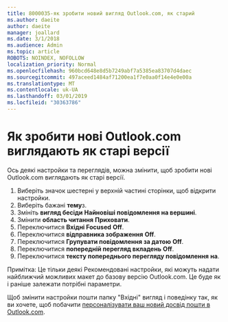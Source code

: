 ```yaml
---
title: 8000035-як зробити новий вигляд Outlook.com, як старий
ms.author: daeite
author: daeite
manager: joallard
ms.date: 3/1/2018
ms.audience: Admin
ms.topic: article
ROBOTS: NOINDEX, NOFOLLOW
localization_priority: Normal
ms.openlocfilehash: 960bcd648e8d5b7249abf7a5385ea83707d4daec
ms.sourcegitcommit: 497aceed1484af71200ea1f7e0aa0f14e4e0e00a
ms.translationtype: MT
ms.contentlocale: uk-UA
ms.lasthandoff: 03/01/2019
ms.locfileid: "30363786"
---
```

# <a name="how-to-make-the-new-outlookcom-look-like-the-old-version"></a>Як зробити нові Outlook.com виглядають як старі версії

Ось деякі настройки та переглядів, можна змінити, щоб зробити нові Outlook.com виглядають як старі версії.

1. Виберіть значок шестерні у верхній частині сторінки, щоб відкрити настройки.
2. Виберіть бажані **тему**з.
3. Змініть **вигляд бесіди** **Найновіші повідомлення на вершині**.
4. Змінити **область читання** **Приховати**.
5. Переключитися **Вхідні Focused** **Off**.
6. Переключитися **відправника зображення** **Off**. 
7. Переключитися **Групувати повідомлення за датою** **Off**. 
8. Переключитися **попередній перегляд вкладень** **Off**. 
9. Переключитися **тексту попереднього перегляду повідомлення** **на**.

Примітка: Це тільки деякі Рекомендовані настройки, які можуть надати найближчий можливих макет до базову версію Outlook.com. Це буде як і раніше залежати потрібні параметри.

Щоб змінити настройки пошти папку "Вхідні" вигляд і поведінку так, як ви хочете, щоб побачити [персоналізувати ваш новий досвід пошти в Outlook.com](https://support.office.com/article/b41c2ecb-f23c-42b3-b7f8-659646d5e58c).